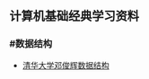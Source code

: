 ## 计算机基础经典学习资料

### #数据结构

- [清华大学邓俊辉数据结构](https://www.xuetangx.com/courses/course-v1:TsinghuaX+30240184+sp/about)

